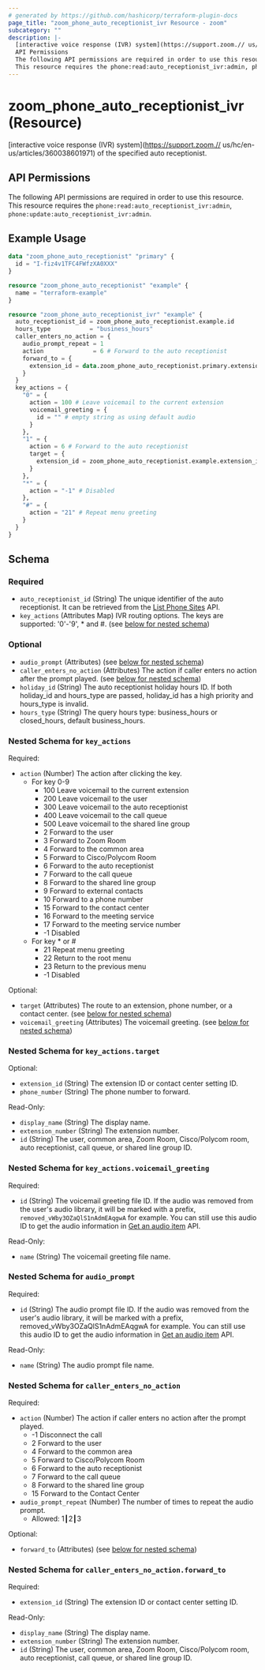 ```yaml
---
# generated by https://github.com/hashicorp/terraform-plugin-docs
page_title: "zoom_phone_auto_receptionist_ivr Resource - zoom"
subcategory: ""
description: |-
  [interactive voice response (IVR) system](https://support.zoom.// us/hc/en-us/articles/360038601971) of the specified auto receptionist.
  API Permissions
  The following API permissions are required in order to use this resource.
  This resource requires the phone:read:auto_receptionist_ivr:admin, phone:update:auto_receptionist_ivr:admin.
---
```


# zoom_phone_auto_receptionist_ivr (Resource)

[interactive voice response (IVR) system](https://support.zoom.// us/hc/en-us/articles/360038601971) of the specified auto receptionist.

## API Permissions
The following API permissions are required in order to use this resource.
This resource requires the `phone:read:auto_receptionist_ivr:admin`, `phone:update:auto_receptionist_ivr:admin`.

## Example Usage

```terraform
data "zoom_phone_auto_receptionist" "primary" {
  id = "I-fiz4v1TFC4FWfzXA0XXX"
}

resource "zoom_phone_auto_receptionist" "example" {
  name = "terraform-example"
}

resource "zoom_phone_auto_receptionist_ivr" "example" {
  auto_receptionist_id = zoom_phone_auto_receptionist.example.id
  hours_type           = "business_hours"
  caller_enters_no_action = {
    audio_prompt_repeat = 1
    action              = 6 # Forward to the auto receptionist
    forward_to = {
      extension_id = data.zoom_phone_auto_receptionist.primary.extension_id
    }
  }
  key_actions = {
    "0" = {
      action = 100 # Leave voicemail to the current extension
      voicemail_greeting = {
        id = "" # empty string as using default audio
      }
    },
    "1" = {
      action = 6 # Forward to the auto receptionist
      target = {
        extension_id = zoom_phone_auto_receptionist.example.extension_id
      }
    },
    "*" = {
      action = "-1" # Disabled
    },
    "#" = {
      action = "21" # Repeat menu greeting
    }
  }
}
```

<!-- schema generated by tfplugindocs -->
## Schema

### Required

- `auto_receptionist_id` (String) The unique identifier of the auto receptionist. It can be retrieved from the [List Phone Sites](https://marketplace.zoom.us/docs/api-reference/phone/methods#operation/listPhoneSites) API.
- `key_actions` (Attributes Map) IVR routing options. The keys are supported: '0'-'9', * and #. (see [below for nested schema](#nestedatt--key_actions))

### Optional

- `audio_prompt` (Attributes) (see [below for nested schema](#nestedatt--audio_prompt))
- `caller_enters_no_action` (Attributes) The action if caller enters no action after the prompt played. (see [below for nested schema](#nestedatt--caller_enters_no_action))
- `holiday_id` (String) The auto receptionist holiday hours ID. If both holiday_id and hours_type are passed, holiday_id has a high priority and hours_type is invalid.
- `hours_type` (String) The query hours type: business_hours or closed_hours, default business_hours.

<a id="nestedatt--key_actions"></a>
### Nested Schema for `key_actions`

Required:

- `action` (Number) The action after clicking the key.
  - For key 0-9
    - 100 Leave voicemail to the current extension
    - 200 Leave voicemail to the user
    - 300 Leave voicemail to the auto receptionist
    - 400 Leave voicemail to the call queue
    - 500 Leave voicemail to the shared line group
    - 2 Forward to the user
    - 3 Forward to Zoom Room
    - 4 Forward to the common area
    - 5 Forward to Cisco/Polycom Room
    - 6 Forward to the auto receptionist
    - 7 Forward to the call queue
    - 8 Forward to the shared line group
    - 9 Forward to external contacts
    - 10 Forward to a phone number
    - 15 Forward to the contact center
    - 16 Forward to the meeting service
    - 17 Forward to the meeting service number
    - -1 Disabled
  - For key * or #
    - 21 Repeat menu greeting
    - 22 Return to the root menu
    - 23 Return to the previous menu
    - -1 Disabled

Optional:

- `target` (Attributes) The route to an extension, phone number, or a contact center. (see [below for nested schema](#nestedatt--key_actions--target))
- `voicemail_greeting` (Attributes) The voicemail greeting. (see [below for nested schema](#nestedatt--key_actions--voicemail_greeting))

<a id="nestedatt--key_actions--target"></a>
### Nested Schema for `key_actions.target`

Optional:

- `extension_id` (String) The extension ID or contact center setting ID.
- `phone_number` (String) The phone number to forward.

Read-Only:

- `display_name` (String) The display name.
- `extension_number` (String) The extension number.
- `id` (String) The user, common area, Zoom Room, Cisco/Polycom room, auto receptionist, call queue, or shared line group ID.


<a id="nestedatt--key_actions--voicemail_greeting"></a>
### Nested Schema for `key_actions.voicemail_greeting`

Required:

- `id` (String) The voicemail greeting file ID. If the audio was removed from the user's audio library, it will be marked with a prefix, `removed_vWby3OZaQlS1nAdmEAqgwA` for example. You can still use this audio ID to get the audio information in [Get an audio item](https://marketplace.zoom.us/docs/api-reference/phone/methods#tag/Audio-Library/operation/GetAudioItem) API.

Read-Only:

- `name` (String) The voicemail greeting file name.



<a id="nestedatt--audio_prompt"></a>
### Nested Schema for `audio_prompt`

Required:

- `id` (String) The audio prompt file ID. If the audio was removed from the user's audio library, it will be marked with a prefix, removed_vWby3OZaQlS1nAdmEAqgwA for example. You can still use this audio ID to get the audio information in [Get an audio item](https://marketplace.zoom.us/docs/api-reference/phone/methods#tag/Audio-Library/operation/GetAudioItem) API.

Read-Only:

- `name` (String) The audio prompt file name.


<a id="nestedatt--caller_enters_no_action"></a>
### Nested Schema for `caller_enters_no_action`

Required:

- `action` (Number) The action if caller enters no action after the prompt played.
  - -1 Disconnect the call
  - 2 Forward to the user
  - 4 Forward to the common area
  - 5 Forward to Cisco/Polycom Room
  - 6 Forward to the auto receptionist
  - 7 Forward to the call queue
  - 8 Forward to the shared line group
  - 15 Forward to the Contact Center
- `audio_prompt_repeat` (Number) The number of times to repeat the audio prompt.
  - Allowed: 1┃2┃3

Optional:

- `forward_to` (Attributes) (see [below for nested schema](#nestedatt--caller_enters_no_action--forward_to))

<a id="nestedatt--caller_enters_no_action--forward_to"></a>
### Nested Schema for `caller_enters_no_action.forward_to`

Required:

- `extension_id` (String) The extension ID or contact center setting ID.

Read-Only:

- `display_name` (String) The display name.
- `extension_number` (String) The extension number.
- `id` (String) The user, common area, Zoom Room, Cisco/Polycom room, auto receptionist, call queue, or shared line group ID.
